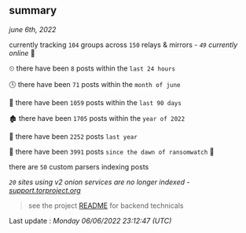 
## summary
_june 6th, 2022_

currently tracking `104` groups across `150` relays & mirrors - _`49` currently online_ 📡

⏲ there have been `8` posts within the `last 24 hours`

🕓 there have been `71` posts within the `month of june`

📅 there have been `1059` posts within the `last 90 days`

🏚 there have been `1705` posts within the `year of 2022`

🚀 there have been `2252` posts `last year`

🦕 there have been `3991` posts `since the dawn of ransomwatch` 🐣

there are `50` custom parsers indexing posts

_`20` sites using v2 onion services are no longer indexed - [support.torproject.org](https://support.torproject.org/onionservices/v2-deprecation/)_

> see the project [README](https://github.com/jmousqueton/ransomwatch#readme) for backend technicals



Last update : _Monday 06/06/2022 23:12:47 (UTC)_

